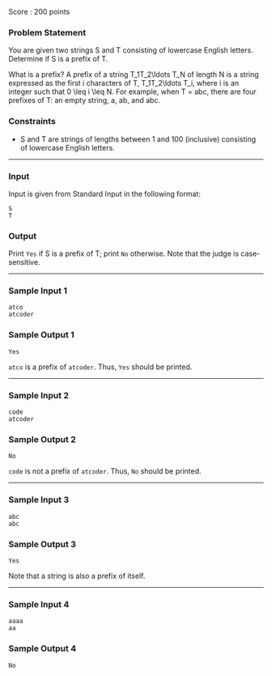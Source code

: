 Score : 200 points

### Problem Statement

You are given two strings S and T consisting of lowercase English letters.
Determine if S is a prefix of T.

What is a prefix?
A prefix of a string T\_1T\_2\ldots T\_N of length N is a string expressed as the first i characters of T, T\_1T\_2\ldots T\_i, where i is an integer such that 0 \leq i \leq N. For example, when T =  abc, there are four prefixes of T: an empty string, a, ab, and abc.

### Constraints

* S and T are strings of lengths between 1 and 100 (inclusive) consisting of lowercase English letters.

---

### Input

Input is given from Standard Input in the following format:

```
S
T
```

### Output

Print `Yes` if S is a prefix of T; print `No` otherwise.
Note that the judge is case-sensitive.

---

### Sample Input 1

```
atco
atcoder
```

### Sample Output 1

```
Yes
```

`atco` is a prefix of `atcoder`. Thus, `Yes` should be printed.

---

### Sample Input 2

```
code
atcoder
```

### Sample Output 2

```
No
```

`code` is not a prefix of `atcoder`. Thus, `No` should be printed.

---

### Sample Input 3

```
abc
abc
```

### Sample Output 3

```
Yes
```

Note that a string is also a prefix of itself.

---

### Sample Input 4

```
aaaa
aa
```

### Sample Output 4

```
No
```
